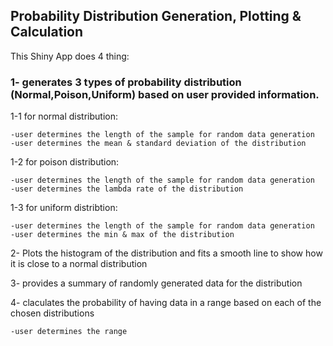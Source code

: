 ## Probability Distribution Generation, Plotting & Calculation  

This Shiny App does 4 thing:

### 1- generates 3 types of probability distribution (Normal,Poison,Uniform) based on user provided information.

1-1 for normal distribution:

    -user determines the length of the sample for random data generation
    -user determines the mean & standard deviation of the distribution
    
1-2 for poison distribution:

    -user determines the length of the sample for random data generation
    -user determines the lambda rate of the distribution
    
1-3 for uniform distribtion:

    -user determines the length of the sample for random data generation
    -user determines the min & max of the distribution

2- Plots the histogram of the distribution and fits a smooth line to show how it is close to a normal distribution

3- provides a summary of randomly generated data for the distribution

4- claculates the probability of having data in a range based on each of the chosen distributions

    -user determines the range
  
